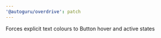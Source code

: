 ```yaml
---
'@autoguru/overdrive': patch
---
```


Forces explicit text colours to Button hover and active states
